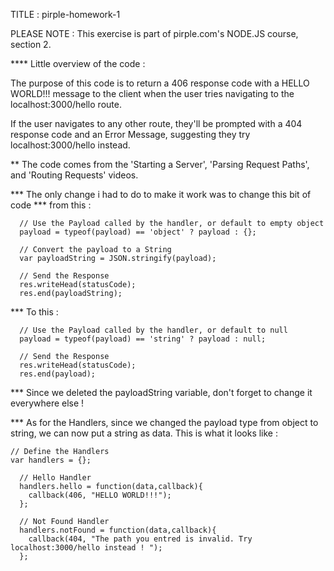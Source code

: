 TITLE : pirple-homework-1

PLEASE NOTE : This exercise is part of pirple.com's NODE.JS course, section 2.

**** Little overview of the code :

The purpose of this code is to return a 406 response code with a HELLO WORLD!!! message to the client when the user tries navigating to the localhost:3000/hello route.

If the user navigates to any other route, they'll be prompted with a 404 response code and an Error Message, suggesting they try localhost:3000/hello instead.





** The code comes from the 'Starting a Server', 'Parsing Request Paths', and 'Routing Requests' videos.

*** The only change i had to do to make it work was to change this bit of code
*** from this :


      // Use the Payload called by the handler, or default to empty object
      payload = typeof(payload) == 'object' ? payload : {};

      // Convert the payload to a String
      var payloadString = JSON.stringify(payload);

      // Send the Response
      res.writeHead(statusCode);
      res.end(payloadString);

*** To this :

      // Use the Payload called by the handler, or default to null
      payload = typeof(payload) == 'string' ? payload : null;

      // Send the Response
      res.writeHead(statusCode);
      res.end(payload);


*** Since we deleted the payloadString variable, don't forget to change it everywhere else !


*** As for the Handlers, since we changed the payload type from object to string, we can now put a string as data. This is what it looks like :

    // Define the Handlers
    var handlers = {};

      // Hello Handler
      handlers.hello = function(data,callback){
        callback(406, "HELLO WORLD!!!");
      };

      // Not Found Handler
      handlers.notFound = function(data,callback){
        callback(404, "The path you entred is invalid. Try localhost:3000/hello instead ! ");
      };
